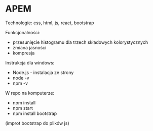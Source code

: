 # APEM
Technologie: css, html, js, react, bootstrap

Funkcjonalności:
  - przesunięcie histogramu dla trzech składowych kolorystycznych
  - zmiana jasności
  - kompresja

Instrukcja dla windows:
  - Node.js - instalacja ze strony
  - node -v
  - npm -v

W repo na komputerze:
  - npm install
  - npm start
  - npm install bootstrap

(improt bootstrap do plików js)
